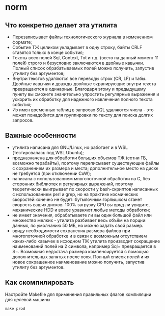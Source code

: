 # norm

## Что конкретно делает эта утилита

+ Перезаписывает файлы технологического журнала в измененном формате;
+ Событие ТЖ целиком укладывает в одну строку, байты CRLF ставятся только в конце события;
+ Тексты всех полей Sql, Context, Txt и т.д. (всего на данный момент 11 полей) строго и безусловно заключаются в двойные кавычки. Полный список обрабатываемых полей можно получить, запустив утилиту без аргументов;
+ Внутри текстов удаляются все переводы строк (CR, LF) и табы. Двойные кавычки и дважды двойные экранирующие внутри текста превращаются в одинарные. Благодаря этому и предыдущему пункту вы сможете значительно упростить регулярные выражения и ускорить их обработку для надежного извлечения полного текста события;
+ Из имен временных таблиц в запросах SQL удаляются числа - это может понадобится для группировки по тексту для поиска долгих запросов.

## Важные особенности

+ утилита написана для GNU/Linux, но работает и в WSL (тестировалась под WSL Ubuntu);
+ предназначена для обработки больших объемов ТЖ (сотни ГБ, возможно терабайты), поэтому переписывает существующие файлы с сохранением их размера и места; дополнительное место на диске не требуется (при отключении CoW);
+ написана c использованием многопоточной обработки на C, без сторонних библиотек и регулярных выражений, поэтому теоретически выигрывает по скорости у bash-скриптов написанных с использованием perl и grep, но на практике космических скоростей конечно не будет: бутылочным горлышком станет скорость ваших дисков. 100% загрузку CPU вы вряд ли увидите, механические HDD и вовсе уравняют любые методы обработки;
+ не имеет значения, обрабатываете ли вы один большой файл или множество мелких - утилита разбивает весь объём на порции данных, по умолчанию 50 МБ, но можно задать свой размер.
+ ввиду необходимости сохранения размера файлов при многопоточной обработке и в связи с возможным отсутствием каких-либо кавычек в исходном ТЖ утилита производит сокращение наименований полей на 2 символа, например Sql= превращается в S=. Возможная недостача размера компенсируется с помощью дополнительных запятых после поля. Полный список полей и их новое сокращенное наименование можно получить, запустив утилиту без аргументов.

## Как скомпилировать

Настройте Makefile для применения правильных флагов компиляции для целевой машины

```
make prod
```
